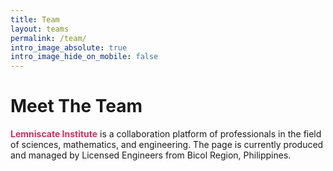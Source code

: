 ```yaml
---
title: Team
layout: teams
permalink: /team/
intro_image_absolute: true
intro_image_hide_on_mobile: false
---
```


# Meet The Team

<strong style="color:#d02f5d">Lemniscate Institute</strong> is a collaboration platform of professionals in the field of sciences, mathematics, and engineering. The page is currently produced and managed by Licensed Engineers from Bicol Region, Philippines.

